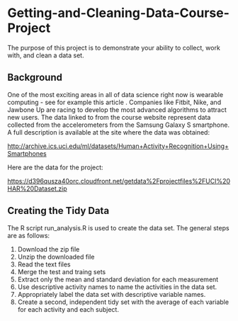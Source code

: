 # Getting-and-Cleaning-Data-Course-Project

The purpose of this project is to demonstrate your ability to collect, work with, and clean a data set.

## Background

One of the most exciting areas in all of data science right now is wearable computing - see for example this article . Companies like Fitbit, Nike, and Jawbone Up are racing to develop the most advanced algorithms to attract new users. The data linked to from the course website represent data collected from the accelerometers from the Samsung Galaxy S smartphone. A full description is available at the site where the data was obtained:

http://archive.ics.uci.edu/ml/datasets/Human+Activity+Recognition+Using+Smartphones

Here are the data for the project:

https://d396qusza40orc.cloudfront.net/getdata%2Fprojectfiles%2FUCI%20HAR%20Dataset.zip 

## Creating the Tidy Data

The R script run_analysis.R is used to create the data set. The general steps are as follows:
1. Download the zip file
2. Unzip the downloaded file
3. Read the text files
4. Merge the test and traing sets
5. Extract only the mean and standard deviation for each measurement
6. Use descriptive activity names to name the activities in the data set.
7. Appropriately label the data set with descriptive variable names.
8. Create a second, independent tidy set with the average of each variable for each activity and each subject.
